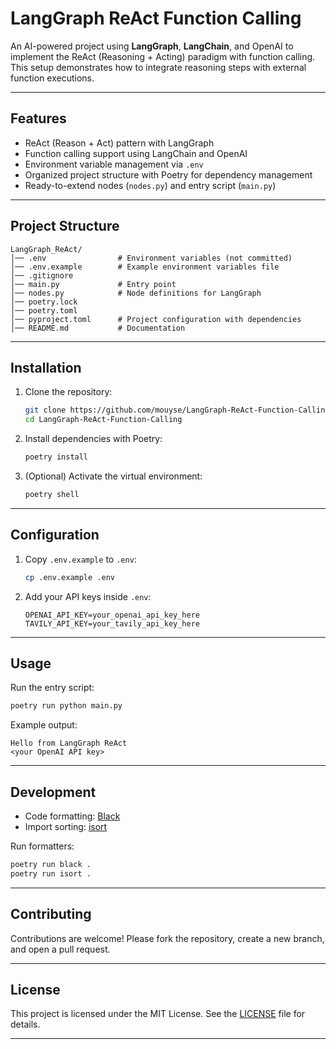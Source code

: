 # LangGraph ReAct Function Calling

An AI-powered project using **LangGraph**, **LangChain**, and OpenAI to implement the ReAct (Reasoning + Acting) paradigm with function calling. This setup demonstrates how to integrate reasoning steps with external function executions.

---

## Features

- ReAct (Reason + Act) pattern with LangGraph
- Function calling support using LangChain and OpenAI
- Environment variable management via `.env`
- Organized project structure with Poetry for dependency management
- Ready-to-extend nodes (`nodes.py`) and entry script (`main.py`)

---

## Project Structure

```
LangGraph_ReAct/
│── .env                # Environment variables (not committed)
│── .env.example        # Example environment variables file
│── .gitignore
│── main.py             # Entry point
│── nodes.py            # Node definitions for LangGraph
│── poetry.lock
│── poetry.toml
│── pyproject.toml      # Project configuration with dependencies
│── README.md           # Documentation
```

---

## Installation

1. Clone the repository:

   ```bash
   git clone https://github.com/mouyse/LangGraph-ReAct-Function-Calling.git
   cd LangGraph-ReAct-Function-Calling
   ```

2. Install dependencies with Poetry:

   ```bash
   poetry install
   ```

3. (Optional) Activate the virtual environment:

   ```bash
   poetry shell
   ```

---

## Configuration

1. Copy `.env.example` to `.env`:

   ```bash
   cp .env.example .env
   ```

2. Add your API keys inside `.env`:

   ```env
   OPENAI_API_KEY=your_openai_api_key_here
   TAVILY_API_KEY=your_tavily_api_key_here
   ```

---

## Usage

Run the entry script:

```bash
poetry run python main.py
```

Example output:

```
Hello from LangGraph ReAct
<your OpenAI API key>
```

---

## Development

- Code formatting: [Black](https://github.com/psf/black)
- Import sorting: [isort](https://pycqa.github.io/isort/)

Run formatters:

```bash
poetry run black .
poetry run isort .
```

---

## Contributing

Contributions are welcome! Please fork the repository, create a new branch, and open a pull request.

---

## License

This project is licensed under the MIT License. See the [LICENSE](LICENSE) file for details.

---
